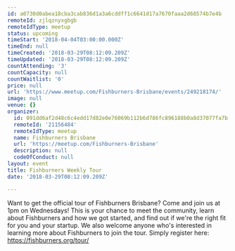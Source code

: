 ```yaml
---
id: a0730d0abea18cba3cab836d1a3a6cddff1c6641d17a7670faaa2d68574b7e4b
remoteId: zjlqznyxgbgb
remoteIdType: meetup
status: upcoming
timeStart: '2018-04-04T03:00:00.000Z'
timeEnd: null
timeCreated: '2018-03-29T08:12:09.209Z'
timeUpdated: '2018-03-29T08:12:09.209Z'
countAttending: '3'
countCapacity: null
countWaitlist: '0'
price: null
url: 'https://www.meetup.com/Fishburners-Brisbane/events/249218174/'
image: null
venue: {}
organizer:
  id: 091dd6af2d48c6c4edd17d82e0e76069b112b6d786fc896188b0a8d37077fa7b
  remoteId: '21156484'
  remoteIdType: meetup
  name: Fishburners Brisbane
  url: 'https://meetup.com/Fishburners-Brisbane'
  description: null
  codeOfConduct: null
layout: event
title: Fishburners Weekly Tour
date: '2018-03-29T08:12:09.209Z'

---
```

<p>Want to get the official tour of Fishburners Brisbane? Come and join us at 1pm on Wednesdays! This is your chance to meet the community, learn about Fishburners and how we got started, and find out if we're the right fit for you and your startup. We also welcome anyone who's interested in learning more about Fishburners to join the tour. Simply register here: <a href="https://fishburners.org/tour/" class="linkified">https://fishburners.org/tour/</a></p>

